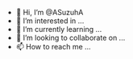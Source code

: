 - 👋 Hi, I’m @ASuzuhA
- 👀 I’m interested in ...
- 🌱 I’m currently learning ...
- 💞️ I’m looking to collaborate on ...
- 📫 How to reach me ...

<!---
ASuzuhA/ASuzuhA is a ✨ special ✨ repository because its `README.md` (this file) appears on your GitHub profile.
You can click the Preview link to take a look at your changes.
--->
